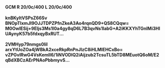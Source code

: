 #### GCM R 20/0c/400 L 20/0c/400
**knBKyItVSPsZ66Sv**<br/>**BNOpTIxmJI9OJJTDPZPfnZkeA3Ao4rqnQD9+QS8CQqw=**<br/>**M0OwIESij+9Eljs3Ms1l0a4gy8qD6L7B3qvNs1IabG+A2iKKXYhTGnlMi3HIUAynyK57b5fdxqyBxRUT...**<br/><br/>
**2VMHyp79nmgs0liI**<br/>**arxYtUoZOa4jWBkA2xceRkpRnPnJlzC8iHLMIEHCxBo=**<br/>**vZPGvlRwG4VsKemII6/1iNVODIQ2iAijzub2TcsuTL5bTD8MEuotQ6oM/E2qBdXBCzAErPNAoPbbmyvS...**